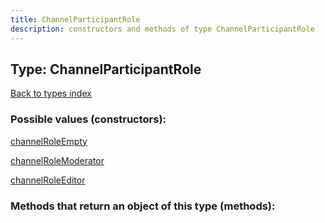 ```yaml
---
title: ChannelParticipantRole
description: constructors and methods of type ChannelParticipantRole
---
```

## Type: ChannelParticipantRole  
[Back to types index](index.md)



### Possible values (constructors):

[channelRoleEmpty](../constructors/channelRoleEmpty.md)  

[channelRoleModerator](../constructors/channelRoleModerator.md)  

[channelRoleEditor](../constructors/channelRoleEditor.md)  



### Methods that return an object of this type (methods):



